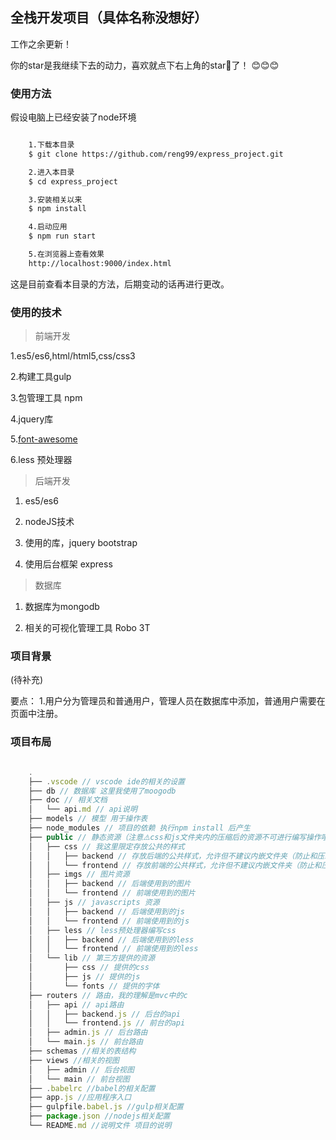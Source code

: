 ## 全栈开发项目（具体名称没想好）

工作之余更新！

你的star是我继续下去的动力，喜欢就点下右上角的star🌟了！ :blush::blush::blush:

### 使用方法

假设电脑上已经安装了node环境

```bash

    1.下载本目录
    $ git clone https://github.com/reng99/express_project.git

    2.进入本目录
    $ cd express_project

    3.安装相关以来
    $ npm install

    4.启动应用
    $ npm run start

    5.在浏览器上查看效果
    http://localhost:9000/index.html


```

这是目前查看本目录的方法，后期变动的话再进行更改。

### 使用的技术

> 前端开发

1.es5/es6,html/html5,css/css3

2.构建工具gulp

3.包管理工具  npm

4.jquery库

5.[font-awesome](http://fontawesome.dashgame.com/)

6.less 预处理器

> 后端开发

1. es5/es6

2. nodeJS技术

3. 使用的库，jquery bootstrap

4. 使用后台框架 express


> 数据库

1. 数据库为mongodb

2. 相关的可视化管理工具 Robo 3T


### 项目背景

(待补充)

要点：
1.用户分为管理员和普通用户，管理人员在数据库中添加，普通用户需要在页面中注册。

### 项目布局

```javascript

    .
    ├── .vscode // vscode ide的相关的设置
    ├── db // 数据库 这里我使用了moogodb
    ├── doc // 相关文档
    │   └── api.md // api说明
    ├── models // 模型 用于操作表
    ├── node_modules // 项目的依赖 执行npm install 后产生
    ├── public // 静态资源（注意⚠️css和js文件夹内的压缩后的资源不可进行编写操作哦，由gulp统一产生）
    │   ├── css // 我这里限定存放公共的样式
    │   │   ├── backend // 存放后端的公共样式，允许但不建议内嵌文件夹（防止和压缩后的文件产生冲突）
    │   │   └── frontend // 存放前端的公共样式，允许但不建议内嵌文件夹（防止和压缩后的文件产生冲突）
    │   ├── imgs // 图片资源
    │   │   ├── backend // 后端使用到的图片
    │   │   └── frontend // 前端使用到的图片
    │   ├── js // javascripts 资源
    │   │   ├── backend // 后端使用到的js
    │   │   └── frontend // 前端使用到的js     
    │   ├── less // less预处理器编写css
    │   │   ├── backend // 后端使用到的less
    │   │   └── frontend // 前端使用到的less  
    │   └── lib // 第三方提供的资源 
    │       ├── css // 提供的css
    │       ├── js // 提供的js
    │       └── fonts // 提供的字体     
    ├── routers // 路由，我的理解是mvc中的c
    │   ├── api // api路由
    │   │   ├── backend.js // 后台的api
    │   │   └── frontend.js // 前台的api
    │   ├── admin.js // 后台路由
    │   └── main.js // 前台路由
    ├── schemas //相关的表结构 
    ├── views //相关的视图 
    │   ├── admin // 后台视图
    │   └── main // 前台视图
    ├── .babelrc //babel的相关配置 
    ├── app.js //应用程序入口
    ├── gulpfile.babel.js //gulp相关配置
    ├── package.json //nodejs相关配置
    └── README.md //说明文件 项目的说明

```

